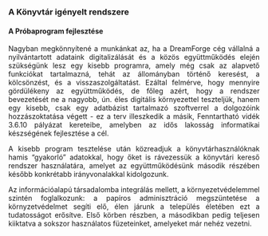 ### A Könyvtár igényelt rendszere
#### A Próbaprogram fejlesztése
<p align="justify">Nagyban megkönnyítené a munkánkat az, ha a DreamForge cég vállalná a nyilvántartott adataink digitalizálását és a közös együttműködés elején szükségünk lesz egy kisebb programra, amely még csak az alapvető funkciókat tartalmazná, tehát az állományban történő keresést, a kölcsönzést, és a visszaszolgáltatást. Ezáltal felmérve, hogy mennyire gördülékeny az együttműködés, de főleg azért, hogy a rendszer bevezetését ne a nagyobb, ún. éles digitális környezettel teszteljük, hanem egy kisebb, csak egy adatbázist tartalmazó szoftverrel a dolgozóink hozzászoktatása végett - ez a terv illeszkedik a másik, Fenntartható vidék 3.6.10 pályázat kereteibe, amelyben az idős lakosság informatikai készségének fejlesztése a cél.</p>

<p align="justify">A kisebb program tesztelése után közreadjuk a könyvtárhasználóknak hamis “gyakorló” adatokkal, hogy őket is rávezessük a könyvtári kereső rendszer használatára, amelyet az együttműködésünk második részében később konkrétabb irányvonalakkal kidolgozunk.</p>

<p align="justify">Az információalapú társadalomba integrálás mellett, a környezetvédelemmel szintén foglalkozunk: a papíros adminisztráció megszüntetése a környzetvédelmet segíti elő, élen járunk a település életében ezt a tudatosságot erősítve. Első körben részben, a másodikban pedig teljesen kiiktatva a sokszor használatos füzeteinket, amelyeket már nehéz vezetni. </p>